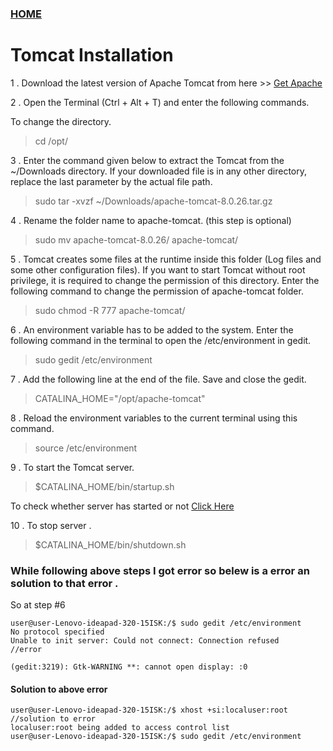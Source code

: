 ### [HOME](https://krishna-waidande-dev.github.io/krishna-waidande.github.io/)

# Tomcat Installation

1 . Download the latest version of Apache Tomcat from here >> [Get Apache](https://tomcat.apache.org/download-80.cgi)

2 . Open the Terminal (Ctrl + Alt + T) and enter the following commands. 


To change the directory.
> cd /opt/

3 . Enter the command given below to extract the Tomcat from  the ~/Downloads directory. If your downloaded file is in any other directory, replace the last parameter by the actual file path.
> sudo tar -xvzf ~/Downloads/apache-tomcat-8.0.26.tar.gz

4 . Rename the folder name to apache-tomcat. (this step is optional)
> sudo mv apache-tomcat-8.0.26/ apache-tomcat/

5 . Tomcat creates some files at the runtime inside this folder (Log files and some other configuration files). If you want to start Tomcat without root privilege, it is required to change the permission of this directory. Enter the following command to change the permission of apache-tomcat folder.
> sudo chmod -R 777 apache-tomcat/

6 . An environment variable has to be added to the system. Enter the following command in the terminal to open the /etc/environment in gedit.
> sudo gedit /etc/environment

7 . Add the following line at the end of the file. Save and close the gedit.
> CATALINA_HOME="/opt/apache-tomcat"

8 . Reload the environment variables to the current terminal using this command.
> source /etc/environment

9 . To start the Tomcat server.
> $CATALINA_HOME/bin/startup.sh


To check whether server has started or not [Click Here](http://localhost:8080/)


10 . To stop server .
> $CATALINA_HOME/bin/shutdown.sh



### While following above steps I got error so belew is a error an solution to that error .
 
 So at step #6
 ```
user@user-Lenovo-ideapad-320-15ISK:/$ sudo gedit /etc/environment
No protocol specified
Unable to init server: Could not connect: Connection refused				//error

(gedit:3219): Gtk-WARNING **: cannot open display: :0
```
#### Solution to above error
```
user@user-Lenovo-ideapad-320-15ISK:/$ xhost +si:localuser:root			//solution to error
localuser:root being added to access control list
user@user-Lenovo-ideapad-320-15ISK:/$ sudo gedit /etc/environment
```
